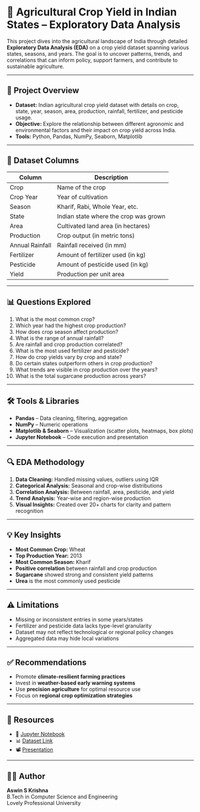 # 🌾 Agricultural Crop Yield in Indian States – Exploratory Data Analysis

This project dives into the agricultural landscape of India through detailed **Exploratory Data Analysis (EDA)** on a crop yield dataset spanning various states, seasons, and years. The goal is to uncover patterns, trends, and correlations that can inform policy, support farmers, and contribute to sustainable agriculture.

---

## 📌 Project Overview

- **Dataset:** Indian agricultural crop yield dataset with details on crop, state, year, season, area, production, rainfall, fertilizer, and pesticide usage.
- **Objective:** Explore the relationship between different agronomic and environmental factors and their impact on crop yield across India.
- **Tools:** Python, Pandas, NumPy, Seaborn, Matplotlib

---

## 📁 Dataset Columns

| Column          | Description                                                  |
|-----------------|--------------------------------------------------------------|
| Crop            | Name of the crop                                              |
| Crop Year       | Year of cultivation                                           |
| Season          | Kharif, Rabi, Whole Year, etc.                                |
| State           | Indian state where the crop was grown                         |
| Area            | Cultivated land area (in hectares)                            |
| Production      | Crop output (in metric tons)                                  |
| Annual Rainfall | Rainfall received (in mm)                                     |
| Fertilizer      | Amount of fertilizer used (in kg)                             |
| Pesticide       | Amount of pesticide used (in kg)                              |
| Yield           | Production per unit area                                      |

---

## 📊 Questions Explored

1. What is the most common crop?
2. Which year had the highest crop production?
3. How does crop season affect production?
4. What is the range of annual rainfall?
5. Are rainfall and crop production correlated?
6. What is the most used fertilizer and pesticide?
7. How do crop yields vary by crop and state?
8. Do certain states outperform others in crop production?
9. What trends are visible in crop production over the years?
10. What is the total sugarcane production across years?

---

## 🛠️ Tools & Libraries

- **Pandas** – Data cleaning, filtering, aggregation
- **NumPy** – Numeric operations
- **Matplotlib & Seaborn** – Visualization (scatter plots, heatmaps, box plots)
- **Jupyter Notebook** – Code execution and presentation

---

## 🔍 EDA Methodology

1. **Data Cleaning:** Handled missing values, outliers using IQR
2. **Categorical Analysis:** Seasonal and crop-wise distributions
3. **Correlation Analysis:** Between rainfall, area, pesticide, and yield
4. **Trend Analysis:** Year-wise and region-wise production
5. **Visual Insights:** Created over 20+ charts for clarity and pattern recognition

---

## 💡 Key Insights

- **Most Common Crop:** Wheat
- **Top Production Year:** 2013
- **Most Common Season:** Kharif
- **Positive correlation** between rainfall and crop production
- **Sugarcane** showed strong and consistent yield patterns
- **Urea** is the most commonly used pesticide

---

## ⚠️ Limitations

- Missing or inconsistent entries in some years/states
- Fertilizer and pesticide data lacks type-level granularity
- Dataset may not reflect technological or regional policy changes
- Aggregated data may hide local variations

---

## ✅ Recommendations

- Promote **climate-resilient farming practices**
- Invest in **weather-based early warning systems**
- Use **precision agriculture** for optimal resource use
- Focus on **regional crop optimization strategies**

---

## 📎 Resources

- 📓 [Jupyter Notebook](https://drive.google.com/drive/folders/1uiIv1DjUEjtzpPQe9ifcmU_SSZ346Z1B?usp=sharing)
- 📊 [Dataset Link](https://drive.google.com/drive/folders/1NAbcuPGs0JgThqsRsrJltHzqoaJmZl6Q?usp=sharing)
- 📽️ [Presentation](https://drive.google.com/drive/folders/1fp700z-azVp6NmhTYzpZ5R6unMA4nnob?usp=sharing)

---

## 👨‍💻 Author

**Aswin S Krishna**  
B.Tech in Computer Science and Engineering  
Lovely Professional University
